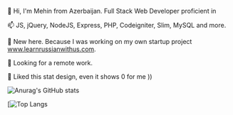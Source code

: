 <!-- - 👋 Hi, I’m Mehin Melikova
- 👀 I’m interested in Full Stack Development
- 🌱 I’m currently learning ReactJS
- 💞️ I’m looking to collaborate on interesting projects
- 📫 How to reach me? Via this platform )) -->

👋 Hi, I'm Mehin from Azerbaijan. Full Stack Web Developer proficient in 

📫 JS, jQuery, NodeJS, Express, PHP, Codeigniter, Slim, MySQL and more. 

🌱 New here. Because I was working on my own startup project www.learnrussianwithus.com. 

👀 Looking for a remote work.

💞️ Liked this stat design, even it shows 0 for me ))


![Anurag's GitHub stats](https://github-readme-stats.vercel.app/api?username=melikova&show_icons=true&theme=radical)

[![Top Langs](https://github-readme-stats.vercel.app/api/top-langs/?username=melikova&layout=compact&show_icons=true&theme=radical)


